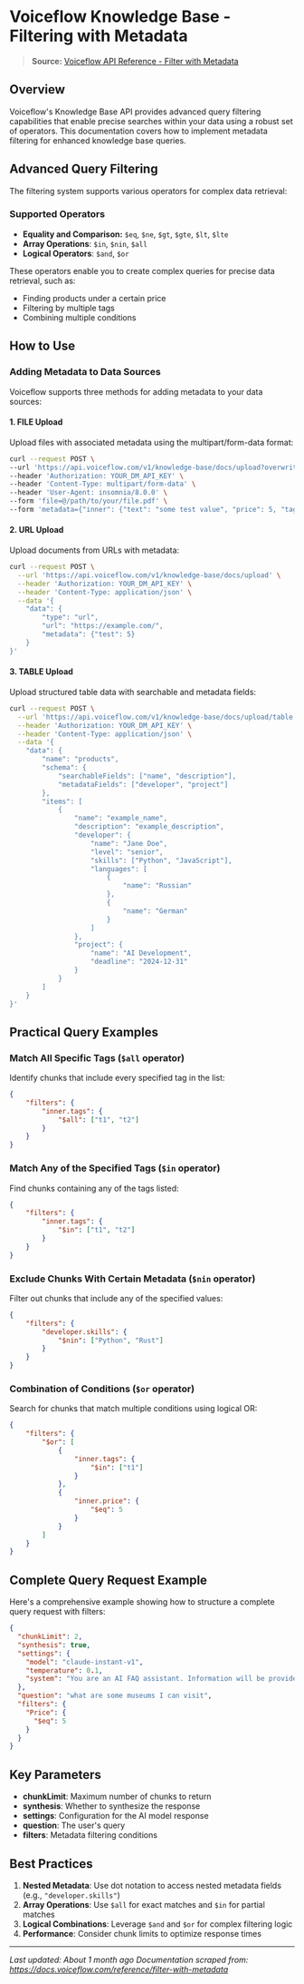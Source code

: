# Voiceflow Knowledge Base - Filtering with Metadata

> **Source:** [Voiceflow API Reference - Filter with Metadata](https://docs.voiceflow.com/reference/filter-with-metadata)

## Overview

Voiceflow's Knowledge Base API provides advanced query filtering capabilities that enable precise searches within your data using a robust set of operators. This documentation covers how to implement metadata filtering for enhanced knowledge base queries.

## Advanced Query Filtering

The filtering system supports various operators for complex data retrieval:

### Supported Operators

- **Equality and Comparison:** `$eq`, `$ne`, `$gt`, `$gte`, `$lt`, `$lte`
- **Array Operations**: `$in`, `$nin`, `$all`
- **Logical Operators**: `$and`, `$or`

These operators enable you to create complex queries for precise data retrieval, such as:
- Finding products under a certain price
- Filtering by multiple tags
- Combining multiple conditions

## How to Use

### Adding Metadata to Data Sources

Voiceflow supports three methods for adding metadata to your data sources:

#### 1. FILE Upload

Upload files with associated metadata using the multipart/form-data format:

```bash
curl --request POST \
--url 'https://api.voiceflow.com/v1/knowledge-base/docs/upload?overwrite=true' \
--header 'Authorization: YOUR_DM_API_KEY' \
--header 'Content-Type: multipart/form-data' \
--header 'User-Agent: insomnia/8.0.0' \
--form 'file=@/path/to/your/file.pdf' \
--form 'metadata={"inner": {"text": "some test value", "price": 5, "tags": ["t1", "t2", "t3", "t4"]}}'
```

#### 2. URL Upload

Upload documents from URLs with metadata:

```bash
curl --request POST \
  --url 'https://api.voiceflow.com/v1/knowledge-base/docs/upload' \
  --header 'Authorization: YOUR_DM_API_KEY' \
  --header 'Content-Type: application/json' \
  --data '{
    "data": {
        "type": "url",
        "url": "https://example.com/",
        "metadata": {"test": 5}
    }
}'
```

#### 3. TABLE Upload

Upload structured table data with searchable and metadata fields:

```bash
curl --request POST \
  --url 'https://api.voiceflow.com/v1/knowledge-base/docs/upload/table' \
  --header 'Authorization: YOUR_DM_API_KEY' \
  --header 'Content-Type: application/json' \
  --data '{
    "data": {
        "name": "products",
        "schema": {
            "searchableFields": ["name", "description"],
            "metadataFields": ["developer", "project"]
        },
        "items": [
            {
                "name": "example_name",
                "description": "example_description",
                "developer": {
                    "name": "Jane Doe",
                    "level": "senior",
                    "skills": ["Python", "JavaScript"],
                    "languages": [
                        {
                            "name": "Russian"
                        },
                        {
                            "name": "German"
                        }
                    ]
                },
                "project": {
                    "name": "AI Development",
                    "deadline": "2024-12-31"
                }
            }
        ]
    }
}'
```

## Practical Query Examples

### Match All Specific Tags (`$all` operator)

Identify chunks that include every specified tag in the list:

```json
{
    "filters": {
        "inner.tags": {
            "$all": ["t1", "t2"]
        }
    }
}
```

### Match Any of the Specified Tags (`$in` operator)

Find chunks containing any of the tags listed:

```json
{
    "filters": {
        "inner.tags": {
            "$in": ["t1", "t2"]
        }
    }
}
```

### Exclude Chunks With Certain Metadata (`$nin` operator)

Filter out chunks that include any of the specified values:

```json
{
    "filters": {
        "developer.skills": {
            "$nin": ["Python", "Rust"]
        }
    }
}
```

### Combination of Conditions (`$or` operator)

Search for chunks that match multiple conditions using logical OR:

```json
{
    "filters": {
        "$or": [
            {
                "inner.tags": {
                    "$in": ["t1"]
                }
            },
            {
                "inner.price": {
                    "$eq": 5
                }
            }
        ]
    }
}
```

## Complete Query Request Example

Here's a comprehensive example showing how to structure a complete query request with filters:

```json
{
  "chunkLimit": 2,
  "synthesis": true,
  "settings": {
    "model": "claude-instant-v1",
    "temperature": 0.1,
    "system": "You are an AI FAQ assistant. Information will be provided to help answer the user's questions. Always summarize your response to be as brief as possible and be extremely concise. Your responses should be fewer than a couple of sentences. Do not reference the material provided in your response."
  },
  "question": "what are some museums I can visit",
  "filters": {
    "Price": {
      "$eq": 5
    }
  }
}
```

## Key Parameters

- **chunkLimit**: Maximum number of chunks to return
- **synthesis**: Whether to synthesize the response
- **settings**: Configuration for the AI model response
- **question**: The user's query
- **filters**: Metadata filtering conditions

## Best Practices

1. **Nested Metadata**: Use dot notation to access nested metadata fields (e.g., `"developer.skills"`)
2. **Array Operations**: Use `$all` for exact matches and `$in` for partial matches
3. **Logical Combinations**: Leverage `$and` and `$or` for complex filtering logic
4. **Performance**: Consider chunk limits to optimize response times

---

*Last updated: About 1 month ago*
*Documentation scraped from: https://docs.voiceflow.com/reference/filter-with-metadata* 